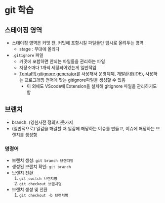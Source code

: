# git 학습

## 스테이징 영역

- 스테이징 영역은 커밋 전, 커밋에 포함시킬 파일들만 임시로 올려두는 영역
  - stage : 무대에 올리다
- `.gitignore` 파일
  - 커밋에 포함하면 안되는 파일들을 관리하는 파일
  - 저장소마다 1개씩 세팅되어있는게 일반적임
  - [Toptal의 gitignore generator](https://www.toptal.com/developers/gitignore)를 사용해서 운영체제, 개발환경(IDE), 사용하는 프로그래밍 언어에 맞는 gitignore파일을 생성할 수 있음
    - 이 외에도 VScode에 Extension을 설치해 gitignore 파일을 관리하기도 함


## 브랜치

- branch: (영한사전 정의)나뭇가지
- (일반적으로) 일감을 해결할 때 일감에 해당하는 이슈를 만들고, 이슈에 해당하는 브랜치를 생성함


### 명령어

- 브랜치 생성: `git branch 브랜치명`
- 생성된 브랜치 확인: `git branch`
- 브랜치 전환
  1. `git switch 브랜치명`
  2. `git checkout 브랜치명`
- 브랜치 생성 및 전환  
  1. `git checkout -b 브랜치명`